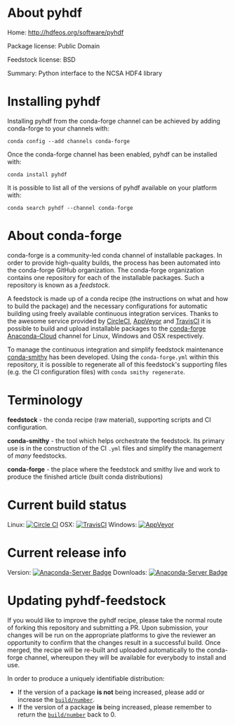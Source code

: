 About pyhdf
===========

Home: http://hdfeos.org/software/pyhdf

Package license: Public Domain

Feedstock license: BSD

Summary: Python interface to the NCSA HDF4 library



Installing pyhdf
================

Installing pyhdf from the conda-forge channel can be achieved by adding conda-forge to your channels with:

```
conda config --add channels conda-forge
```

Once the conda-forge channel has been enabled, pyhdf can be installed with:

```
conda install pyhdf
```

It is possible to list all of the versions of pyhdf available on your platform with:

```
conda search pyhdf --channel conda-forge
```


About conda-forge
=================

conda-forge is a community-led conda channel of installable packages.
In order to provide high-quality builds, the process has been automated into the
conda-forge GitHub organization. The conda-forge organization contains one repository 
for each of the installable packages. Such a repository is known as a *feedstock*.

A feedstock is made up of a conda recipe (the instructions on what and how to build
the package) and the necessary configurations for automatic building using freely
available continuous integration services. Thanks to the awesome service provided by
[CircleCI](https://circleci.com/), [AppVeyor](http://www.appveyor.com/)
and [TravisCI](https://travis-ci.org/) it is possible to build and upload installable
packages to the [conda-forge](https://anaconda.org/conda-forge)
[Anaconda-Cloud](http://docs.anaconda.org/) channel for Linux, Windows and OSX respectively.

To manage the continuous integration and simplify feedstock maintenance
[conda-smithy](http://github.com/conda-forge/conda-smithy) has been developed.
Using the ``conda-forge.yml`` within this repository, it is possible to regenerate all of
this feedstock's supporting files (e.g. the CI configuration files) with ``conda smithy regenerate``.


Terminology
===========

**feedstock** - the conda recipe (raw material), supporting scripts and CI configuration.

**conda-smithy** - the tool which helps orchestrate the feedstock.
                   Its primary use is in the construction of the CI ``.yml`` files
                   and simplify the management of *many* feedstocks.

**conda-forge** - the place where the feedstock and smithy live and work to
                  produce the finished article (built conda distributions)

Current build status
====================
Linux: [![Circle CI](https://circleci.com/gh/conda-forge/pyhdf-feedstock.svg?style=svg)](https://circleci.com/gh/conda-forge/pyhdf-feedstock)
OSX: [![TravisCI](https://travis-ci.org/conda-forge/pyhdf-feedstock.svg?branch=master)](https://travis-ci.org/conda-forge/pyhdf-feedstock) 
Windows: [![AppVeyor](https://ci.appveyor.com/api/projects/status/github/conda-forge/pyhdf-feedstock?svg=True)](https://ci.appveyor.com/project/conda-forge/pyhdf-feedstock/branch/master)

Current release info
====================
Version: [![Anaconda-Server Badge](https://anaconda.org/conda-forge/pyhdf/badges/version.svg)](https://anaconda.org/conda-forge/pyhdf)
Downloads: [![Anaconda-Server Badge](https://anaconda.org/conda-forge/pyhdf/badges/downloads.svg)](https://anaconda.org/conda-forge/pyhdf)


Updating pyhdf-feedstock
========================

If you would like to improve the pyhdf recipe, please take the normal
route of forking this repository and submitting a PR. Upon submission, your changes will
be run on the appropriate platforms to give the reviewer an opportunity to confirm that the
changes result in a successful build. Once merged, the recipe will be re-built and uploaded
automatically to the conda-forge channel, whereupon they will be available for everybody to
install and use.

In order to produce a uniquely identifiable distribution:
 * If the version of a package **is not** being increased, please add or increase
   the [``build/number``](http://conda.pydata.org/docs/building/meta-yaml.html#build-number-and-string). 
 * If the version of a package **is** being increased, please remember to return
   the [``build/number``](http://conda.pydata.org/docs/building/meta-yaml.html#build-number-and-string)
   back to 0.
